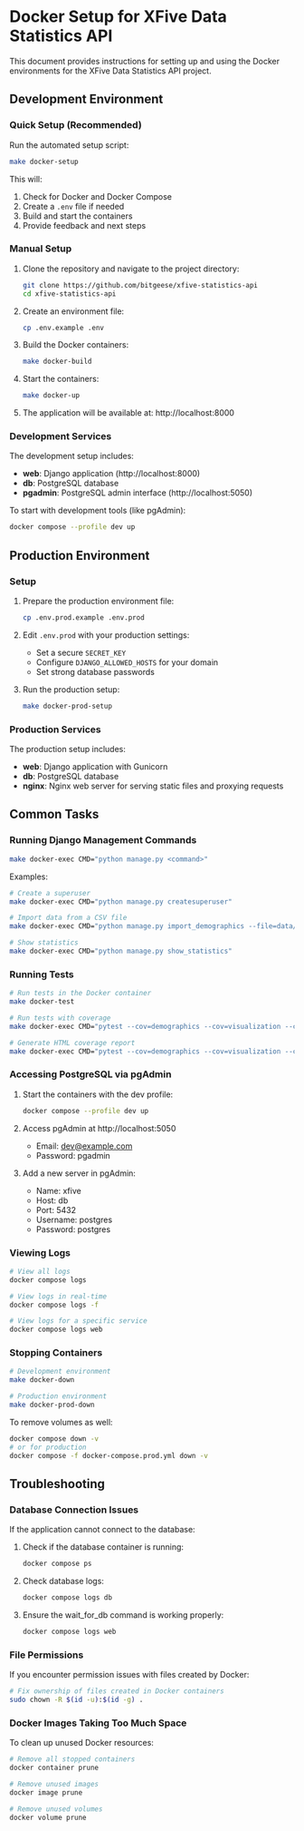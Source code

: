 # Docker Setup for XFive Data Statistics API

This document provides instructions for setting up and using the Docker environments for the XFive Data Statistics API project.

## Development Environment

### Quick Setup (Recommended)

Run the automated setup script:

```bash
make docker-setup
```

This will:
1. Check for Docker and Docker Compose
2. Create a `.env` file if needed
3. Build and start the containers
4. Provide feedback and next steps

### Manual Setup

1. Clone the repository and navigate to the project directory:
   ```bash
   git clone https://github.com/bitgeese/xfive-statistics-api
   cd xfive-statistics-api
   ```

2. Create an environment file:
   ```bash
   cp .env.example .env
   ```

3. Build the Docker containers:
   ```bash
   make docker-build
   ```

4. Start the containers:
   ```bash
   make docker-up
   ```

5. The application will be available at: http://localhost:8000

### Development Services

The development setup includes:

- **web**: Django application (http://localhost:8000)
- **db**: PostgreSQL database
- **pgadmin**: PostgreSQL admin interface (http://localhost:5050)

To start with development tools (like pgAdmin):
```bash
docker compose --profile dev up
```

## Production Environment

### Setup

1. Prepare the production environment file:
   ```bash
   cp .env.prod.example .env.prod
   ```

2. Edit `.env.prod` with your production settings:
   - Set a secure `SECRET_KEY`
   - Configure `DJANGO_ALLOWED_HOSTS` for your domain
   - Set strong database passwords

3. Run the production setup:
   ```bash
   make docker-prod-setup
   ```

### Production Services

The production setup includes:

- **web**: Django application with Gunicorn
- **db**: PostgreSQL database
- **nginx**: Nginx web server for serving static files and proxying requests

## Common Tasks

### Running Django Management Commands

```bash
make docker-exec CMD="python manage.py <command>"
```

Examples:
```bash
# Create a superuser
make docker-exec CMD="python manage.py createsuperuser"

# Import data from a CSV file
make docker-exec CMD="python manage.py import_demographics --file=data/your_file.csv"

# Show statistics
make docker-exec CMD="python manage.py show_statistics"
```

### Running Tests

```bash
# Run tests in the Docker container
make docker-test

# Run tests with coverage
make docker-exec CMD="pytest --cov=demographics --cov=visualization --cov-report=term"

# Generate HTML coverage report
make docker-exec CMD="pytest --cov=demographics --cov=visualization --cov-report=html"
```

### Accessing PostgreSQL via pgAdmin

1. Start the containers with the dev profile:
   ```bash
   docker compose --profile dev up
   ```

2. Access pgAdmin at http://localhost:5050
   - Email: dev@example.com
   - Password: pgadmin

3. Add a new server in pgAdmin:
   - Name: xfive
   - Host: db
   - Port: 5432
   - Username: postgres
   - Password: postgres

### Viewing Logs

```bash
# View all logs
docker compose logs

# View logs in real-time
docker compose logs -f

# View logs for a specific service
docker compose logs web
```

### Stopping Containers

```bash
# Development environment
make docker-down

# Production environment
make docker-prod-down
```

To remove volumes as well:
```bash
docker compose down -v
# or for production
docker compose -f docker-compose.prod.yml down -v
```

## Troubleshooting

### Database Connection Issues

If the application cannot connect to the database:

1. Check if the database container is running:
   ```bash
   docker compose ps
   ```

2. Check database logs:
   ```bash
   docker compose logs db
   ```

3. Ensure the wait_for_db command is working properly:
   ```bash
   docker compose logs web
   ```

### File Permissions

If you encounter permission issues with files created by Docker:

```bash
# Fix ownership of files created in Docker containers
sudo chown -R $(id -u):$(id -g) .
```

### Docker Images Taking Too Much Space

To clean up unused Docker resources:

```bash
# Remove all stopped containers
docker container prune

# Remove unused images
docker image prune

# Remove unused volumes
docker volume prune
```